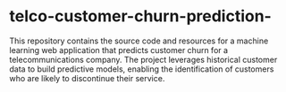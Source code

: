 # telco-customer-churn-prediction-
This repository contains the source code and resources for a machine learning web application that predicts customer churn for a telecommunications company. The project leverages historical customer data to build predictive models, enabling the identification of customers who are likely to discontinue their service.
